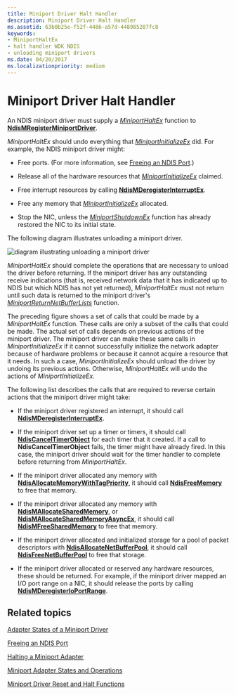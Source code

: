 ```yaml
---
title: Miniport Driver Halt Handler
description: Miniport Driver Halt Handler
ms.assetid: 63b0b25e-f52f-4486-a57d-448985207fc8
keywords:
- MiniportHaltEx
- halt handler WDK NDIS
- unloading miniport drivers
ms.date: 04/20/2017
ms.localizationpriority: medium
---
```


# Miniport Driver Halt Handler





An NDIS miniport driver must supply a [*MiniportHaltEx*](https://docs.microsoft.com/windows-hardware/drivers/ddi/ndis/nc-ndis-miniport_halt) function to [**NdisMRegisterMiniportDriver**](https://docs.microsoft.com/windows-hardware/drivers/ddi/ndis/nf-ndis-ndismregisterminiportdriver).

*MiniportHaltEx* should undo everything that [*MiniportInitializeEx*](https://docs.microsoft.com/windows-hardware/drivers/ddi/ndis/nc-ndis-miniport_initialize) did. For example, the NDIS miniport driver might:

-   Free ports. (For more information, see [Freeing an NDIS Port](freeing-an-ndis-port.md).)

-   Release all of the hardware resources that [*MiniportInitializeEx*](https://docs.microsoft.com/windows-hardware/drivers/ddi/ndis/nc-ndis-miniport_initialize) claimed.

-   Free interrupt resources by calling [**NdisMDeregisterInterruptEx**](https://docs.microsoft.com/windows-hardware/drivers/ddi/ndis/nf-ndis-ndismderegisterinterruptex).

-   Free any memory that [*MiniportInitializeEx*](https://docs.microsoft.com/windows-hardware/drivers/ddi/ndis/nc-ndis-miniport_initialize) allocated.

-   Stop the NIC, unless the [*MiniportShutdownEx*](https://docs.microsoft.com/windows-hardware/drivers/ddi/ndis/nc-ndis-miniport_shutdown) function has already restored the NIC to its initial state.

The following diagram illustrates unloading a miniport driver.

![diagram illustrating unloading a miniport driver](images/207-11.png)

*MiniportHaltEx* should complete the operations that are necessary to unload the driver before returning. If the miniport driver has any outstanding receive indications (that is, received network data that it has indicated up to NDIS but which NDIS has not yet returned), *MiniportHaltEx* must not return until such data is returned to the miniport driver's [*MiniportReturnNetBufferLists*](https://docs.microsoft.com/windows-hardware/drivers/ddi/ndis/nc-ndis-miniport_return_net_buffer_lists) function.

The preceding figure shows a set of calls that could be made by a *MiniportHaltEx* function. These calls are only a subset of the calls that could be made. The actual set of calls depends on previous actions of the miniport driver. The miniport driver can make these same calls in *MiniportInitializeEx* if it cannot successfully initialize the network adapter because of hardware problems or because it cannot acquire a resource that it needs. In such a case, *MiniportInitializeEx* should unload the driver by undoing its previous actions. Otherwise, *MiniportHaltEx* will undo the actions of *MiniportInitializeEx*.

The following list describes the calls that are required to reverse certain actions that the miniport driver might take:

-   If the miniport driver registered an interrupt, it should call [**NdisMDeregisterInterruptEx**](https://docs.microsoft.com/windows-hardware/drivers/ddi/ndis/nf-ndis-ndismderegisterinterruptex).

-   If the miniport driver set up a timer or timers, it should call [**NdisCancelTimerObject**](https://docs.microsoft.com/windows-hardware/drivers/ddi/ndis/nf-ndis-ndiscanceltimerobject) for each timer that it created. If a call to **NdisCancelTimerObject** fails, the timer might have already fired. In this case, the miniport driver should wait for the timer handler to complete before returning from *MiniportHaltEx*.

-   If the miniport driver allocated any memory with [**NdisAllocateMemoryWithTagPriority**](https://docs.microsoft.com/windows-hardware/drivers/ddi/ndis/nf-ndis-ndisallocatememorywithtagpriority), it should call [**NdisFreeMemory**](https://docs.microsoft.com/windows-hardware/drivers/ddi/ndis/nf-ndis-ndisfreememory) to free that memory.

-   If the miniport driver allocated any memory with [**NdisMAllocateSharedMemory**](https://docs.microsoft.com/windows-hardware/drivers/ddi/ndis/nf-ndis-ndismallocatesharedmemory), or [**NdisMAllocateSharedMemoryAsyncEx**](https://docs.microsoft.com/windows-hardware/drivers/ddi/ndis/nf-ndis-ndismallocatesharedmemoryasyncex), it should call [**NdisMFreeSharedMemory**](https://docs.microsoft.com/windows-hardware/drivers/ddi/ndis/nf-ndis-ndismfreesharedmemory) to free that memory.

-   If the miniport driver allocated and initialized storage for a pool of packet descriptors with [**NdisAllocateNetBufferPool**](https://docs.microsoft.com/windows-hardware/drivers/ddi/ndis/nf-ndis-ndisallocatenetbufferlistpool), it should call [**NdisFreeNetBufferPool**](https://docs.microsoft.com/windows-hardware/drivers/ddi/ndis/nf-ndis-ndisfreenetbufferpool) to free that storage.

-   If the miniport driver allocated or reserved any hardware resources, these should be returned. For example, if the miniport driver mapped an I/O port range on a NIC, it should release the ports by calling [**NdisMDeregisterIoPortRange**](https://docs.microsoft.com/windows-hardware/drivers/ddi/ndis/nf-ndis-ndismderegisterioportrange).

## Related topics


[Adapter States of a Miniport Driver](adapter-states-of-a-miniport-driver.md)

[Freeing an NDIS Port](freeing-an-ndis-port.md)

[Halting a Miniport Adapter](halting-a-miniport-adapter.md)

[Miniport Adapter States and Operations](miniport-adapter-states-and-operations.md)

[Miniport Driver Reset and Halt Functions](https://docs.microsoft.com/previous-versions/windows/hardware/network/ff564064(v=vs.85))

 

 






